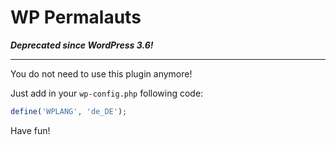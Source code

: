 # WP Permalauts

***Deprecated since WordPress 3.6!***

-----

You do not need to use this plugin anymore!

Just add in your `wp-config.php` following code:

```php
define('WPLANG', 'de_DE');
```

Have fun!
